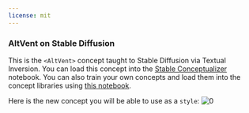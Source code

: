 ```yaml
---
license: mit
---
```

### AltVent on Stable Diffusion
This is the `<AltVent>` concept taught to Stable Diffusion via Textual Inversion. You can load this concept into the [Stable Conceptualizer](https://colab.research.google.com/github/huggingface/notebooks/blob/main/diffusers/stable_conceptualizer_inference.ipynb) notebook. You can also train your own concepts and load them into the concept libraries using [this notebook](https://colab.research.google.com/github/huggingface/notebooks/blob/main/diffusers/sd_textual_inversion_training.ipynb).

Here is the new concept you will be able to use as a `style`:
![<AltVent> 0](https://huggingface.co/sd-concepts-library/altvent/resolve/main/concept_images/0.jpeg)

